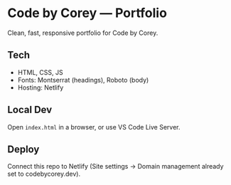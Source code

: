 # Code by Corey — Portfolio

Clean, fast, responsive portfolio for Code by Corey.

## Tech
- HTML, CSS, JS
- Fonts: Montserrat (headings), Roboto (body)
- Hosting: Netlify

## Local Dev
Open `index.html` in a browser, or use VS Code Live Server.

## Deploy
Connect this repo to Netlify (Site settings → Domain management already set to codebycorey.dev).
